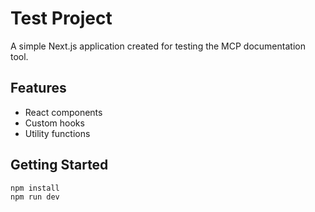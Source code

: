 # Test Project

A simple Next.js application created for testing the MCP documentation tool.

## Features

- React components
- Custom hooks
- Utility functions

## Getting Started

```bash
npm install
npm run dev
```